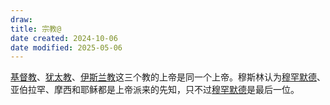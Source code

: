 ```yaml
---
draw:
title: 宗教@
date created: 2024-10-06
date modified: 2025-05-06
---
```


[基督教](基督教.md)、[犹太教](犹太教)、[伊斯兰教](伊斯兰教.md)这三个教的上帝是同一个上帝。穆斯林认为[穆罕默德](穆罕默德.md)、亚伯拉罕、摩西和耶稣都是上帝派来的先知，只不过[穆罕默德](穆罕默德.md)是最后一位。
